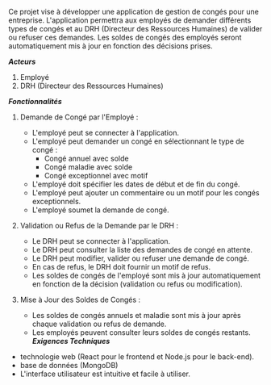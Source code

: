 Ce projet vise à développer une application de gestion de congés pour une entreprise. 
L'application permettra aux employés de demander différents types de congés et au DRH 
(Directeur des Ressources Humaines) de valider ou refuser ces demandes. Les soldes de 
congés des employés seront automatiquement mis à jour en fonction des décisions prises. 
 
***Acteurs***
1. Employé 
2. DRH (Directeur des Ressources Humaines) 
 
***Fonctionnalités***
 
1. Demande de Congé par l'Employé : 
   - L'employé peut se connecter à l'application. 
   - L'employé peut demander un congé en sélectionnant le type de congé : 
     - Congé annuel avec solde 
     - Congé maladie avec solde 
     - Congé exceptionnel avec motif 
   - L'employé doit spécifier les dates de début et de fin du congé. 
   - L'employé peut ajouter un commentaire ou un motif pour les congés exceptionnels. 
   - L'employé soumet la demande de congé. 
 
2. Validation ou Refus de la Demande par le DRH : 
   - Le DRH peut se connecter à l'application. 
   - Le DRH peut consulter la liste des demandes de congé en attente. 
   - Le DRH peut modifier, valider ou refuser une demande de congé. 
   - En cas de refus, le DRH doit fournir un motif de refus. 
   - Les soldes de congés de l'employé sont mis à jour automatiquement en fonction de la 
décision (validation ou refus ou modification). 
 
3. Mise à Jour des Soldes de Congés : 
   - Les soldes de congés annuels et maladie sont mis à jour après chaque validation ou refus 
de demande. 
   - Les employés peuvent consulter leurs soldes de congés restants. 
***Exigences Techniques***
 - technologie web (React pour le frontend et Node.js pour le back-end).
 - base de données (MongoDB) 
 - L'interface utilisateur est intuitive et facile à utiliser.














